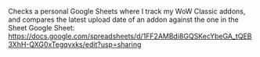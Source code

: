 Checks a personal Google Sheets where I track my WoW Classic addons, and compares the latest upload date of an addon against the one in the Sheet
Google Sheet: https://docs.google.com/spreadsheets/d/1FF2AMBdi8GQSKecYbeGA_tQEB3XhH-QXG0xTegqvxks/edit?usp=sharing
